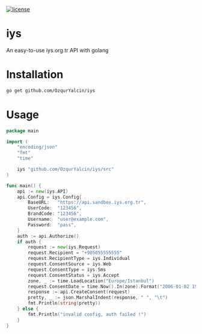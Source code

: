 [![license](https://img.shields.io/:license-mit-blue.svg)](https://github.com/OzqurYalcin/iys/blob/master/LICENSE.md)

# iys
 An easy-to-use iys.org.tr API with golang

# Installation
```bash
go get github.com/OzqurYalcin/iys
```

# Usage
```go
package main

import (
	"encoding/json"
	"fmt"
	"time"

	iys "github.com/OzqurYalcin/iys/src"
)

func main() {
	api := new(iys.API)
	api.Config = iys.Config{
		BaseURL:   "https://api.sandbox.iys.org.tr",
		UserCode:  "123456",
		BrandCode: "123456",
		Username:  "user@example.com",
		Password:  "pass",
	}
	auth := api.Authorize()
	if auth {
		request := new(iys.Request)
		request.Recipient = "+905055555555"                                     // Alıcı adresi
		request.RecipientType = iys.Individual                                  // Alıcı tipi
		request.ConsentSource = iys.Web                                         // Adres kaynağı
		request.ConsentType = iys.Sms                                           // İzin türü
		request.ConsentStatus = iys.Accept                                      // İşlem türü
		zone, _ := time.LoadLocation("Europe/Istanbul")                         // Saat dilimi
		request.ConsentDate = time.Now().In(zone).Format("2006-01-02 15:04:05") // İzin tarihi
		response := api.CreateConsent(request)
		pretty, _ := json.MarshalIndent(response, " ", "\t")
		fmt.Println(string(pretty))
	} else {
		fmt.Println("invalid config, auth failed !")
	}
}
```
